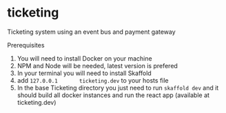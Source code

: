 # ticketing
Ticketing system using an event bus and payment gateway



Prerequisites

1) You will need to install Docker on your machine 
2) NPM and Node will be needed, latest version is prefered
3) In your terminal you will need to install Skaffold
4) add `127.0.0.1       ticketing.dev` to your hosts file
5) In the base Ticketing directory you just need to run `skaffold dev` and it should build all docker instances and run the react app (available at ticketing.dev)